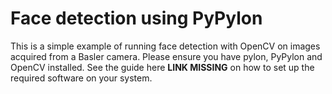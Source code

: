 # Face detection using PyPylon

This is a simple example of running face detection with OpenCV on images acquired from a Basler camera. Please ensure you have pylon, PyPylon and OpenCV installed. See the guide here **LINK MISSING** on how to set up the required software on your system.
